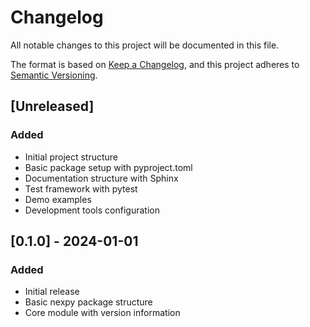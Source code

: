 # Changelog

All notable changes to this project will be documented in this file.

The format is based on [Keep a Changelog](https://keepachangelog.com/en/1.0.0/),
and this project adheres to [Semantic Versioning](https://semver.org/spec/v2.0.0.html).

## [Unreleased]

### Added
- Initial project structure
- Basic package setup with pyproject.toml
- Documentation structure with Sphinx
- Test framework with pytest
- Demo examples
- Development tools configuration

## [0.1.0] - 2024-01-01

### Added
- Initial release
- Basic nexpy package structure
- Core module with version information

